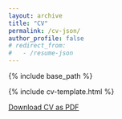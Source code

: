 ```yaml
---
layout: archive
title: "CV"
permalink: /cv-json/
author_profile: false
# redirect_from:
#   - /resume-json
---
```


{% include base_path %}

{% include cv-template.html %}

<div class="cv-download-links">
  <a href="/files/FU Tianlin CV.pdf" class="btn btn--primary">Download CV as PDF</a>
</div>
